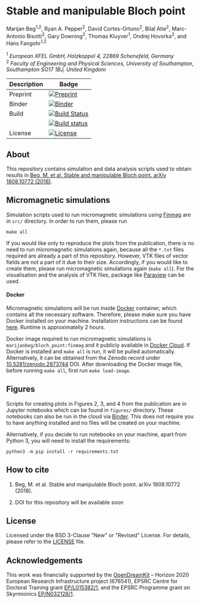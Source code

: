 # Stable and manipulable Bloch point
Marijan Beg<sup>1,2</sup>, Ryan A. Pepper<sup>2</sup>, David Cortes-Ortuno<sup>2</sup>, Bilal Atie<sup>2</sup>, Marc-Antonio Bisotti<sup>2</sup>, Gary Downing<sup>2</sup>, Thomas Kluyver<sup>1</sup>, Ondrej Hovorka<sup>2</sup>, and Hans Fangohr<sup>1,2</sup>

<sup>1</sup> *European XFEL GmbH, Holzkoppel 4, 22869 Schenefeld, Germany*  
<sup>2</sup> *Faculty of Engineering and Physical Sciences, University of Southampton, Southampton SO17 1BJ, United Kingdom*  

| Description | Badge |
| --- | --- |
| Preprint | [![Preprint](https://img.shields.io/badge/arXiv-1808.10772-green.svg)](https://arxiv.org/abs/1808.10772) |
| Binder | [![Binder](https://mybinder.org/badge_logo.svg)](https://mybinder.org/v2/gh/marijanbeg/2019-paper-bloch-point-stability/master?filepath=index.ipynb) |
| Build | [![Build Status](https://travis-ci.org/marijanbeg/2019-paper-bloch-point-stability.svg?branch=master)](https://travis-ci.org/marijanbeg/2019-paper-bloch-point-stability) |
|       | [![Build status](https://ci.appveyor.com/api/projects/status/liuuyc7p7gyexs8m?svg=true)](https://ci.appveyor.com/project/marijanbeg/2019-paper-bloch-point-stability) |
| License | [![License](https://img.shields.io/badge/License-BSD%203--Clause-blue.svg)](https://opensource.org/licenses/BSD-3-Clause) |

## About

This repository contains simulation and data analysis scripts used to obtain results in [Beg, M. et al. Stable and manipulable Bloch point. arXiv 1808.10772 (2018)](https://arxiv.org/abs/1808.10772).

## Micromagnetic simulations

Simulation scripts used to run micromagnetic simulations using [Finmag](https://github.com/fangohr/finmag) are in `src/` directory. In order to run them, please run

    make all

If you would like only to reproduce the plots from the publication, there is no need to run micromagnetic simulations again, because all the `*.txt` files required are already a part of this repository. However, VTK files of vector fields are not a part of it due to their size. Accordingly, if you would like to create them, please run micromagnetic simulations again (`make all`). For the visualisation and the analysis of VTK files, package like [Paraview](https://www.paraview.org/) can be used.

#### Docker

Micromagnetic simulations will be run inside [Docker](https://www.docker.com/) container, which contains all the necessary software. Therefore, please make sure you have Docker installed on your machine. Installation instructions can be found [here](https://docs.docker.com/install/). Runtime is approximatelly 2 hours.

Docker image required to run micromagnetic simulations is `marijanbeg/bloch_point:finmag` and it publicly available in [Docker Cloud](https://cloud.docker.com/repository/docker/marijanbeg/bloch_point). If Docker is installed and `make all` is run, it will be pulled automatically. Alternatively, it can be obtained from the Zenodo record under [10.5281/zenodo.2873744](https://zenodo.org/deposit/2873744) DOI. After downloading the Docker image file, before running `make all`, first run `make load-image`.

## Figures

Scripts for creating plots in Figures 2, 3, and 4 from the publication are in Jupyter notebooks which can be found in `figures/` directory. These notebooks can also be run in the cloud via [Binder](https://mybinder.org/v2/gh/marijanbeg/2019-paper-bloch-point-stability/master?filepath=index.ipynb). This does not require you to have anything installed and no files will be created on your machine.

Alternatively, if you decide to run notebooks on your machine, apart from Python 3, you will need to install the requirements:

    python3 -m pip install -r requirements.txt

## How to cite

1. Beg, M. et al. Stable and manipulable Bloch point. arXiv 1808.10772 (2018).

2. DOI for this repository will be available soon

## License

Licensed under the BSD 3-Clause "New" or "Revised" License. For details, please refer to the [LICENSE](LICENSE) file.

## Acknowledgements

This work was financially supported by the [OpenDreamKit](https://opendreamkit.org/) – Horizon 2020 European Research Infrastructure project (676541), EPSRC Centre for Doctoral Training grant [EP/L015382/1](http://www.ngcm.soton.ac.uk/), and the EPSRC Programme grant on Skyrmionics [EP/N032128/1](https://www.skyrmions.ac.uk/).
